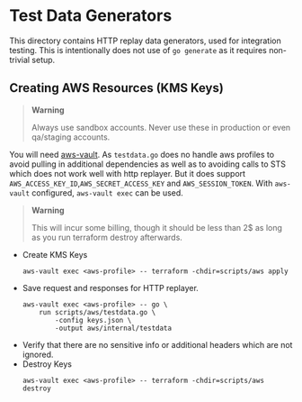 # Test Data Generators

This directory contains HTTP replay data generators, used for integration testing.
This is intentionally does not use of `go generate` as it requires non-trivial setup.

## Creating AWS Resources (KMS Keys)

> **Warning**
>
> Always use sandbox accounts. Never use these in production or even qa/staging accounts.

You will need [aws-vault]. As `testdata.go` does no handle aws profiles to avoid pulling
in additional dependencies as well as to avoiding calls to STS which does not work well with http replayer. But it does support `AWS_ACCESS_KEY_ID`,`AWS_SECRET_ACCESS_KEY` and `AWS_SESSION_TOKEN`. With `aws-vault` configured, `aws-vault exec` can be used.

> **Warning**
>
> This will incur some billing, though it should be less than 2$ as long as you run terraform destroy afterwards.

- Create KMS Keys
    ```console
    aws-vault exec <aws-profile> -- terraform -chdir=scripts/aws apply
    ```
- Save request and responses for HTTP replayer.
    ```console
    aws-vault exec <aws-profile> -- go \
        run scripts/aws/testdata.go \
            -config keys.json \
            -output aws/internal/testdata
    ```
- Verify that there are no sensitive info or additional headers which are not ignored.
- Destroy Keys
    ```console
    aws-vault exec <aws-profile> -- terraform -chdir=scripts/aws destroy
    ```

[aws-vault]: https://github.com/99designs/aws-vault
